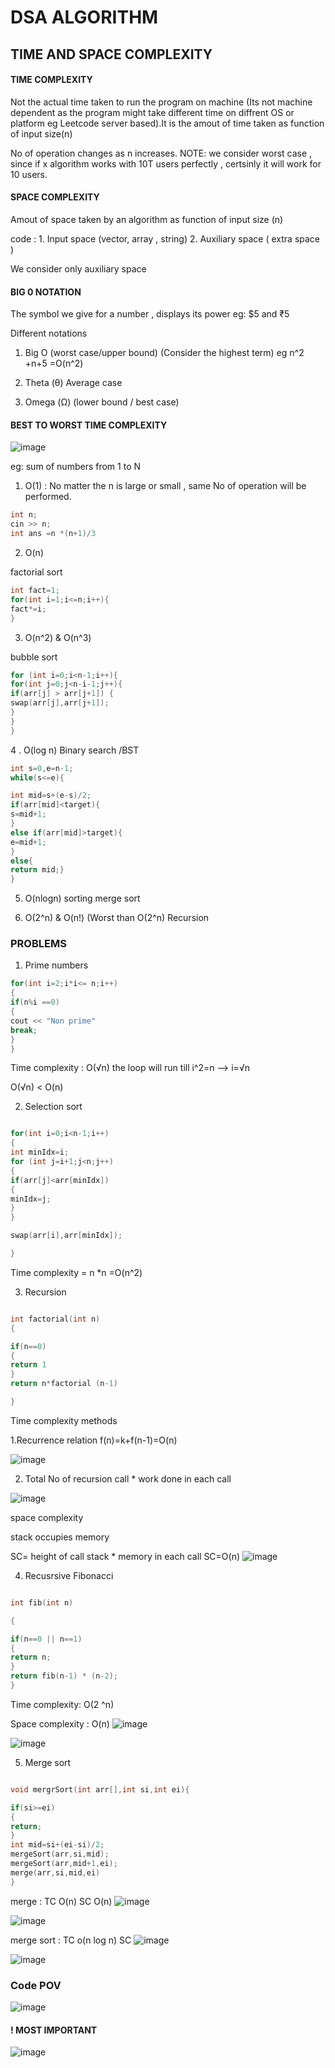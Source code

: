 # DSA ALGORITHM

## TIME AND SPACE COMPLEXITY

#### TIME COMPLEXITY

Not the actual time taken to run the program on machine (Its not machine dependent as the program might take different time on diffrent OS or platform eg Leetcode server based).It is the amout of time taken as function of input size(n)

No of operation changes as n increases.
NOTE: we consider worst case , since if x algorithm works with 10T users perfectly , certsinly it will work for 10 users.

#### SPACE COMPLEXITY
Amout of space taken by an algorithm as function of input size (n)

code : 1. Input space (vector, array , string)
       2. Auxiliary space ( extra space )

We consider only auxiliary space
       


#### BIG 0 NOTATION

The symbol we give for a number , displays its power 
eg: $5 and ₹5 

Different notations

1. Big O (worst case/upper bound)  (Consider the highest term) eg n^2 +n+5 =O(n^2)

2. Theta (θ)  Average case

3. Omega (Ω) (lower bound / best case)

#### BEST TO WORST TIME COMPLEXITY   

![image](https://github.com/user-attachments/assets/af101c7a-16a1-42a0-9da1-17b0f48382f7)

eg: sum of numbers from 1 to N

1. O(1) : No matter the n is large or small , same No of operation  will be performed.



``` Cpp
int n;
cin >> n;
int ans =n *(n+1)/3

```

2. O(n)

factorial sort
``` cpp
int fact=1;
for(int i=1;i<=n;i++){
fact*=i;
}
```

3. O(n^2) & O(n^3)

bubble sort
``` cpp
for (int i=0;i<n-1;i++){
for(int j=0;j<n-i-1;j++){
if(arr[j] > arr[j+1]) {
swap(arr[j],arr[j+1]);
}
}
}

```


4 . O(log n)
Binary search /BST

``` cpp
int s=0,e=n-1;
while(s<=e){

int mid=s+(e-s)/2;
if(arr[mid]<target){
s=mid+1;
}
else if(arr[mid]>target){
e=mid+1;
}
else{
return mid;}
}


```

5. O(nlogn)
 sorting
merge sort

6. O(2^n) & O(n!) (Worst than O(2^n)
 Recursion

### PROBLEMS 

1. Prime numbers

``` cpp
for(int i=2;i*i<= n;i++)
{
if(n%i ==0)
{
cout << "Non prime"
break;
}
}
```

Time complexity : O(√n)
the loop will run till i^2=n --> i=√n

O(√n) < O(n)

2. Selection sort

``` cpp

for(int i=0;i<n-1;i++)
{
int minIdx=i;
for (int j=i+1;j<n;j++)
{
if(arr[j]<arr[minIdx])
{
minIdx=j;
}
}

swap(arr[i],arr[minIdx]);

}

```

Time complexity = n *n =O(n^2)
  
3. Recursion

``` cpp

int factorial(int n)
{

if(n==0)
{
return 1
}
return n*factorial (n-1)

}
```

Time complexity methods

1.Recurrence relation
f(n)=k+f(n-1)=O(n)

![image](https://github.com/user-attachments/assets/e898df43-09fe-4632-9efb-1d0dcad7ba99)


2. Total No of recursion call * work done in each call

![image](https://github.com/user-attachments/assets/f679e9a5-8146-47d0-9746-398800d376bd)


space complexity 

stack occupies memory

SC= height of call stack * memory in each call
SC=O(n)
![image](https://github.com/user-attachments/assets/31404fdb-9c70-449a-93f0-be8ef7a3773f)


4. Recusrsive Fibonacci

``` cpp

int fib(int n)

{

if(n==0 || n==1)
{
return n;
}
return fib(n-1) * (n-2);
}

```
Time complexity:  O(2 ^n)


Space complexity : O(n)
![image](https://github.com/user-attachments/assets/61e73119-6015-484b-86c5-b1aa05b2c737)


![image](https://github.com/user-attachments/assets/b3589dfe-073c-4011-a6b0-47351ae6426e)

5. Merge sort

``` cpp

void mergrSort(int arr[],int si,int ei){

if(si>=ei)
{
return;
}
int mid=si+(ei-si)/2;
mergeSort(arr,si,mid);
mergeSort(arr,mid+1,ei);
merge(arr,si,mid,ei)
}

```

merge : TC O(n)  SC O(n)
![image](https://github.com/user-attachments/assets/b2fcc263-0341-4dbe-8264-b89bbbc4bfe8)

![image](https://github.com/user-attachments/assets/e31f7246-07e7-473a-b282-8cf781c64bad)

merge sort : TC o(n log n) SC 
![image](https://github.com/user-attachments/assets/9288559c-1d89-4044-aeea-3cef5cf32722)

![image](https://github.com/user-attachments/assets/69137881-767e-4bef-b94c-45f9013f491e)

### Code POV

![image](https://github.com/user-attachments/assets/2267f1c3-0f26-4014-9476-5100c74f71b5)

#### ! MOST IMPORTANT
![image](https://github.com/user-attachments/assets/c1af6b5d-0fca-4719-9a07-482b7cc818a8)







